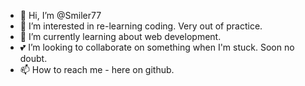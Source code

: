 - 👋 Hi, I’m @Smiler77
- 👀 I’m interested in re-learning coding. Very out of practice. 
- 🌱 I’m currently learning about web development.
- 💕 I’m looking to collaborate on something when I'm stuck. Soon no doubt.
- 📫 How to reach me - here on github.

<!---
Smiler77/Smiler77 is a ✨ special ✨ repository because its `README.md` (this file) appears on your GitHub profile.
You can click the Preview link to take a look at your changes.
--->
